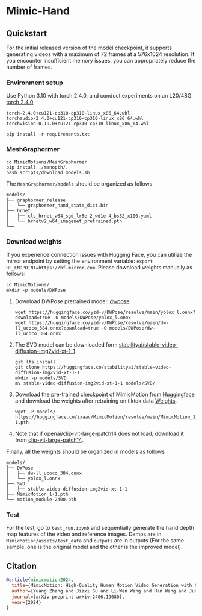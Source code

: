 # Mimic-Hand


## Quickstart

For the initial released version of the model checkpoint, it supports generating videos with a maximum of 72 frames at a 576x1024 resolution. If you encounter insufficient memory issues, you can appropriately reduce the number of frames.

### Environment setup

Use Python 3.10 with torch 2.4.0, and conduct experiments on an L20/48G. [torch 2.4.0](https://pan.quark.cn/s/4b0305d12e81)

```
torch-2.4.0+cu121-cp310-cp310-linux_x86_64.whl
torchaudio-2.4.0+cu121-cp310-cp310-linux_x86_64.whl
torchvision-0.19.0+cu121-cp310-cp310-linux_x86_64.whl
```
```
pip install -r requirements.txt
```

### MeshGraphormer
```
cd MimicMotions/MeshGraphormer
pip install ./manopth/.
bash scripts/download_models.sh
```
The `MeshGraphormer/models` should be organized as follows

```
models/
├── graphormer_release
│   └── graphormer_hand_state_dict.bin
├── hrnet
│   ├── cls_hrnet_w64_sgd_lr5e-2_wd1e-4_bs32_x100.yaml
│   └── hrnetv2_w64_imagenet_pretrained.pth
└──
```

### Download weights
If you experience connection issues with Hugging Face, you can utilize the mirror endpoint by setting the environment variable: `export HF_ENDPOINT=https://hf-mirror.com`.
Please download weights manually as follows:
```
cd MimicMotions/
mkdir -p models/DWPose
```
1. Download DWPose pretrained model: [dwpose](https://huggingface.co/yzd-v/DWPose/tree/main)
    ```
    wget https://huggingface.co/yzd-v/DWPose/resolve/main/yolox_l.onnx?download=true -O models/DWPose/yolox_l.onnx
    wget https://huggingface.co/yzd-v/DWPose/resolve/main/dw-ll_ucoco_384.onnx?download=true -O models/DWPose/dw-ll_ucoco_384.onnx
    ```

2. The SVD model can be downloaded form [stabilityai/stable-video-diffusion-img2vid-xt-1-1](https://huggingface.co/stabilityai/stable-video-diffusion-img2vid-xt-1-1).
    ```
    git lfs install
    git clone https://huggingface.co/stabilityai/stable-video-diffusion-img2vid-xt-1-1
    mkdir -p models/SVD
    mv stable-video-diffusion-img2vid-xt-1-1 models/SVD/
    ```

3. Download the pre-trained checkpoint of MimicMotion from [Huggingface](https://huggingface.co/ixaac/MimicMotion) and download the weights after retraining on tiktok data [Weights](https://pan.quark.cn/s/db4616a14ef3).
    ```
    wget -P models/ https://huggingface.co/ixaac/MimicMotion/resolve/main/MimicMotion_1-1.pth
    ```

4. Note that if openai/clip-vit-large-patch14 does not load, download it from [clip-vit-large-patch14](https://huggingface.co/openai/clip-vit-large-patch14).


Finally, all the weights should be organized in models as follows

```
models/
├── DWPose
│   ├── dw-ll_ucoco_384.onnx
│   └── yolox_l.onnx
├── SVD
│   ├── stable-video-diffusion-img2vid-xt-1-1
├── MimicMotion_1-1.pth
└── motion_module-2400.pth
```

### Test

For the test, go to `test_run.ipynb` and sequentially generate the hand depth map features of the video and reference images. Demos are in `MimicMotion/assets/test_data` and `outputs` are in outputs (For the same sample, one is the original model and the other is the improved model). 


## Citation	
```bib
@article{mimicmotion2024,
  title={MimicMotion: High-Quality Human Motion Video Generation with Confidence-aware Pose Guidance},
  author={Yuang Zhang and Jiaxi Gu and Li-Wen Wang and Han Wang and Junqi Cheng and Yuefeng Zhu and Fangyuan Zou},
  journal={arXiv preprint arXiv:2406.19680},
  year={2024}
}
```
